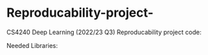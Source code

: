 # Reproducability-project-
CS4240 Deep Learning (2022/23 Q3) Reproducability project code:

Needed Libraries: 

